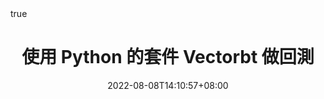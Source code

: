 ---
title: "使用 Python 的套件 Vectorbt 做回測"
summary: "網路上沒什麼中文資源的套件"
subtitle: ""
date: 2022-08-08T14:10:57+08:00
lastmod: 2022-08-08T14:10:57+08:00
draft: false
author: ""
authorLink: ""
description: ""
license: ""
images: []

tags: ["vectorbt", "backtesting"]
categories: ["trading"]  # trading coding database crawler strategy autotrading

featuredImage: ""
featuredImagePreview: ""

hiddenFromHomePage: false
hiddenFromSearch: false
twemoji: false
lightgallery: true
ruby: true
fraction: true
fontawesome: true
linkToMarkdown: true
rssFullText: false

toc:
  enable: true
  auto: true
code:
  copy: true
  maxShownLines: 50
math:
  enable: false
  # ...
mapbox:
  # ...
share:
  enable: true
  # ...
comment:
  enable: true
  # ...
library:
  css:
    # someCSS = "some.css"
    # 位于 "assets/"
    # 或者
    # someCSS = "https://cdn.example.com/some.css"
  js:
    # someJS = "some.js"
    # 位于 "assets/"
    # 或者
    # someJS = "https://cdn.example.com/some.js"
seo:
  images: []
  # ...
---